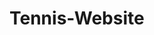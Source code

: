 # Tennis-Website

<!--

Ongoing school assignment to create a booking site for tennis in a course,
JavaScript and HTML, which began the 1st of November 2022.

- - - - - - - - - - - - - - - -

Neccesary components to complete the assignment with passing grade:

* Portal/start page | Note: Done.
* Courts            | Note: Done.
* Changing rooms    | Note: Done.
* Sauna             | Note: DOne.
* Booking system    | Note:

    Specifics:
    - Responsive bookingsystem
    - Validate in-data with JavaScript and DOM
    - Useage of dynamical menus (ex. hamburger small screen)
    - Use of a modern JavaScript-libary such as React
    - Good accessibility (see WCAG)
    - Implement sessionStorage
- - - - - - - - - - - - - - - -

Extra implementations suggested:
* Calendar    | Note:

- - - - - - - - - - - - - - - -

My own ideas for the assignmnent:
* Try to implement darkmode with button.   | Note:
* Rolling ball on top of the menu,         | Note:
    or in margin when scrolling down?


Scripting ideas to implement?
* Being able to change between bright & dark theme with button (bright currently standard for the website).

- - - - - - - - - - - - - - - -

My own ideas implemented and completed in the website thus far:
* Added extra support regarding screen sizes.
* Error message that the website does not support less than 120px in width!

- - - - - - - - - - - - - - - -

List of icons to maybe put to use:
<i class="fa-solid fa-brush"></i> "brush"
<i class="fa-solid fa-otter"></i> "otter" Club logo maybe?
<i class="fa-solid fa-handshake-angle"></i>

-->